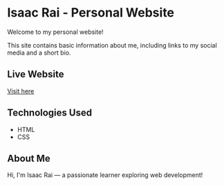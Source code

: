 # Isaac Rai - Personal Website

Welcome to my personal website!

This site contains basic information about me, including links to my social media and a short bio.

## Live Website

[Visit here](https://isaaccc8.github.io)

## Technologies Used

- HTML
- CSS

## About Me

Hi, I'm Isaac Rai — a passionate learner exploring web development!
